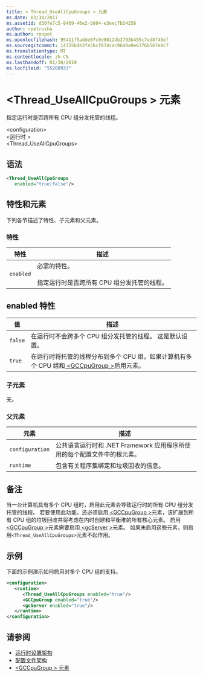 ```yaml
---
title: < Thread_UseAllCpuGroups > 元素
ms.date: 03/30/2017
ms.assetid: d30fe7c5-8469-46e2-b804-e3eec7b24256
author: rpetrusha
ms.author: ronpet
ms.openlocfilehash: 95411f5adde07c0d00124b2793b495c7ed8f49ef
ms.sourcegitcommit: 14355b4b2fe5bcf874cac96d0a9e6376b567e4c7
ms.translationtype: MT
ms.contentlocale: zh-CN
ms.lasthandoff: 01/30/2019
ms.locfileid: "55288933"
---
```

# <a name="threaduseallcpugroups-element"></a>\<Thread_UseAllCpuGroups > 元素
指定运行时是否跨所有 CPU 组分发托管的线程。  
  
 \<configuration>  
\<运行时 >  
<Thread_UseAllCpuGroups>  
  
## <a name="syntax"></a>语法  
  
```xml
<Thread_UseAllCpuGroups    
   enabled="true|false"/>  
```  
  
## <a name="attributes-and-elements"></a>特性和元素  
 下列各节描述了特性、子元素和父元素。  
  
### <a name="attributes"></a>特性  
  
|特性|描述|  
|---------------|-----------------|  
|`enabled`|必需的特性。<br /><br /> 指定运行时是否跨所有 CPU 组分发托管的线程。|  
  
## <a name="enabled-attribute"></a>enabled 特性  
  
|值|描述|  
|-----------|-----------------|  
|`false`|在运行时不会跨多个 CPU 组分发托管的线程。 这是默认设置。|  
|`true`|在运行时将托管的线程分布到多个 CPU 组，如果计算机有多个 CPU 组和[ \<GCCpuGroup >](../../../../../docs/framework/configure-apps/file-schema/runtime/gccpugroup-element.md)启用元素。|  
  
### <a name="child-elements"></a>子元素  
 无。  
  
### <a name="parent-elements"></a>父元素  
  
|元素|描述|  
|-------------|-----------------|  
|`configuration`|公共语言运行时和 .NET Framework 应用程序所使用的每个配置文件中的根元素。|  
|`runtime`|包含有关程序集绑定和垃圾回收的信息。|  
  
## <a name="remarks"></a>备注  
 当一台计算机具有多个 CPU 组时，启用此元素会导致运行时的所有 CPU 组分发托管的线程。 若要使用此功能，还必须启用[ \<GCCpuGroup >](../../../../../docs/framework/configure-apps/file-schema/runtime/gccpugroup-element.md)元素，该扩展到所有 CPU 组的垃圾回收并将考虑在内时创建和平衡堆的所有核心元素。 启用[ \<GCCpuGroup >](../../../../../docs/framework/configure-apps/file-schema/runtime/gccpugroup-element.md)元素需要启用[ \<gcServer >](../../../../../docs/framework/configure-apps/file-schema/runtime/gcserver-element.md)元素。 如果未启用这些元素，则启用`<Thread_UseAllCpuGroups>`元素不起作用。  
  
## <a name="example"></a>示例  
 下面的示例演示如何启用对多个 CPU 组的支持。  
  
```xml  
<configuration>  
   <runtime>  
      <Thread_UseAllCpuGroups enabled="true"/>  
      <GCCpuGroup enabled="true"/>  
      <gcServer enabled="true"/>  
   </runtime>  
</configuration>  
```  
  
## <a name="see-also"></a>请参阅
- [运行时设置架构](../../../../../docs/framework/configure-apps/file-schema/runtime/index.md)
- [配置文件架构](../../../../../docs/framework/configure-apps/file-schema/index.md)
- [\<GCCpuGroup > 元素](../../../../../docs/framework/configure-apps/file-schema/runtime/gccpugroup-element.md)
